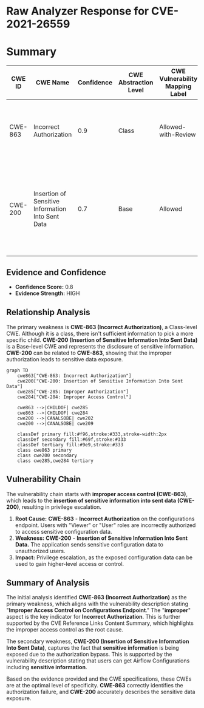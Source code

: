 # Raw Analyzer Response for CVE-2021-26559

# Summary
| CWE ID | CWE Name | Confidence | CWE Abstraction Level | CWE Vulnerability Mapping Label | CWE-Vulnerability Mapping Notes |
|---|---|---|---|---|---|
| CWE-863 | Incorrect Authorization | 0.9 | Class | Allowed-with-Review | Primary CWE. The application performs an authorization check, but the check is **incorrect**. |
| CWE-200 | Insertion of Sensitive Information Into Sent Data | 0.7 | Base | Allowed | Secondary CWE. Configuration data contains **sensitive information** that is **inserted** and **sent** to a user with insufficient privileges. |

## Evidence and Confidence

*   **Confidence Score:** 0.8
*   **Evidence Strength:** HIGH

## Relationship Analysis
The primary weakness is **CWE-863 (Incorrect Authorization)**, a Class-level CWE. Although it is a class, there isn't sufficient information to pick a more specific child. **CWE-200 (Insertion of Sensitive Information Into Sent Data)** is a Base-level CWE and represents the disclosure of sensitive information. **CWE-200** can be related to **CWE-863**, showing that the improper authorization leads to sensitive data exposure.

```mermaid
graph TD
    cwe863["CWE-863: Incorrect Authorization"]
    cwe200["CWE-200: Insertion of Sensitive Information Into Sent Data"]
    cwe285["CWE-285: Improper Authorization"]
    cwe284["CWE-284: Improper Access Control"]

    cwe863 -->|CHILDOF| cwe285
    cwe863 -->|CHILDOF| cwe284
    cwe200 -->|CANALSOBE| cwe202
    cwe200 -->|CANALSOBE| cwe209
    
    classDef primary fill:#f96,stroke:#333,stroke-width:2px
    classDef secondary fill:#69f,stroke:#333
    classDef tertiary fill:#9e9,stroke:#333
    class cwe863 primary
    class cwe200 secondary
    class cwe285,cwe284 tertiary
```

## Vulnerability Chain
The vulnerability chain starts with **improper access control (CWE-863)**, which leads to the **insertion of sensitive information into sent data (CWE-200)**, resulting in privilege escalation.
1.  **Root Cause:** **CWE-863** - **Incorrect Authorization** on the configurations endpoint. Users with "Viewer" or "User" roles are incorrectly authorized to access sensitive configuration data.
2.  **Weakness:** **CWE-200** - **Insertion of Sensitive Information Into Sent Data.** The application sends sensitive configuration data to unauthorized users.
3.  **Impact:** Privilege escalation, as the exposed configuration data can be used to gain higher-level access or control.

## Summary of Analysis
The initial analysis identified **CWE-863 (Incorrect Authorization)** as the primary weakness, which aligns with the vulnerability description stating "**Improper Access Control on Configurations Endpoint**." The "**improper**" aspect is the key indicator for **Incorrect Authorization**. This is further supported by the CVE Reference Links Content Summary, which highlights the improper access control as the root cause.

The secondary weakness, **CWE-200 (Insertion of Sensitive Information Into Sent Data)**, captures the fact that **sensitive information** is being exposed due to the authorization bypass. This is supported by the vulnerability description stating that users can get Airflow Configurations including **sensitive information**.

Based on the evidence provided and the CWE specifications, these CWEs are at the optimal level of specificity. **CWE-863** correctly identifies the authorization failure, and **CWE-200** accurately describes the sensitive data exposure.